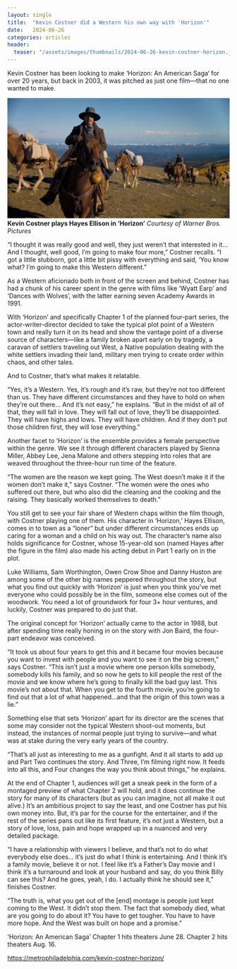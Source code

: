 ```yaml
---
layout: single
title:  "Kevin Costner did a Western his own way with 'Horizon'"
date:   2024-06-26
categories: articles
header:
  teaser: "/assets/images/thumbnails/2024-06-26-kevin-costner-horizon.jpg"
---
```


Kevin Costner has been looking to make ‘Horizon: An American Saga‘ for over 20 years, but back in 2003, it was pitched as just one film—that no one wanted to make.

![Kevin Costner in Horizon](/assets/images/thumbnails/2024-06-26-kevin-costner-horizon.jpg)
**Kevin Costner plays Hayes Ellison in ‘Horizon’** _Courtesy of Warner Bros. Pictures_

“I thought it was really good and well, they just weren’t that interested in it… And I thought, well good, I’m going to make four more,” Costner recalls. “I got a little stubborn, got a little bit pissy with everything and said, ‘You know what? I’m going to make this Western different.”

As a Western aficionado both in front of the screen and behind, Costner has had a chunk of his career spent in the genre with films like ‘Wyatt Earp’ and ‘Dances with Wolves’, with the latter earning seven Academy Awards in 1991.

With ‘Horizon’ and specifically Chapter 1 of the planned four-part series, the actor-writer-director decided to take the typical plot point of a Western town and really turn it on its head and show the vantage point of a diverse source of characters—like a family broken apart early on by tragedy, a caravan of settlers traveling out West, a Native population dealing with the white settlers invading their land, military men trying to create order within chaos, and other tales.

And to Costner, that’s what makes it relatable.

“Yes, it’s a Western. Yes, it’s rough and it’s raw, but they’re not too different than us. They have different circumstances and they have to hold on when they’re out there… And it’s not easy,” he explains. “But in the midst of all of that, they will fall in love. They will fall out of love, they’ll be disappointed. They will have highs and lows. They will have children. And if they don’t put those children first, they will lose everything.”

Another facet to ‘Horizon’ is the ensemble provides a female perspective within the genre. We see it through different characters played by Sienna Miller, Abbey Lee, Jena Malone and others stepping into roles that are weaved throughout the three-hour run time of the feature.

“The women are the reason we kept going. The West doesn’t make it if the women don’t make it,” says Costner. “The women were the ones who suffered out there, but who also did the cleaning and the cooking and the raising. They basically worked themselves to death.”

You still get to see your fair share of Western chaps within the film though, with Costner playing one of them. His character in ‘Horizon,’ Hayes Ellison, comes in to town as a “loner” but under different circumstances ends up caring for a woman and a child on his way out. The character’s name also holds significance for Costner, whose 15-year-old son (named Hayes after the figure in the film) also made his acting debut in Part 1 early on in the plot.

Luke Williams, Sam Worthington, Owen Crow Shoe and Danny Huston are among some of the other big names peppered throughout the story, but what you find out quickly with ‘Horizon’ is just when you think you’ve met everyone who could possibly be in the film, someone else comes out of the woodwork. You need a lot of groundwork for four 3+ hour ventures, and luckily, Costner was prepared to do just that.

The original concept for ‘Horizon’ actually came to the actor in 1988, but after spending time really honing in on the story with Jon Baird, the four-part endeavor was conceived.

“It took us about four years to get this and it became four movies because you want to invest with people and you want to see it on the big screen,” says Costner. “This isn’t just a movie where one person kills somebody, somebody kills his family, and so now he gets to kill people the rest of the movie and we know where he’s going to finally kill the bad guy last. This movie’s not about that. When you get to the fourth movie, you’re going to find out that a lot of what happened…and that the origin of this town was a lie.”

Something else that sets ‘Horizon’ apart for its director are the scenes that some may consider not the typical Western shoot-out moments, but instead, the instances of normal people just trying to survive—and what was at stake during the very early years of the country.

“That’s all just as interesting to me as a gunfight. And it all starts to add up and Part Two continues the story. And Three, I’m filming right now. It feeds into all this, and Four changes the way you think about things,” he explains.

At the end of Chapter 1, audiences will get a sneak peek in the form of a montaged preview of what Chapter 2 will hold, and it does continue the story for many of its characters (but as you can imagine, not all make it out alive.) It’s an ambitious project to say the least, and one Costner has put his own money into. But, it’s par for the course for the entertainer, and if the rest of the series pans out like its first feature, it’s not just a Western, but a story of love, loss, pain and hope wrapped up in a nuanced and very detailed package.

“I have a relationship with viewers I believe, and that’s not to do what everybody else does… it’s just do what I think is entertaining. And I think it’s a family movie, believe it or not. I feel like it’s a Father’s Day movie and I think it’s a turnaround and look at your husband and say, do you think Billy can see this? And he goes, yeah, I do. I actually think he should see it,” finishes Costner.

“The truth is, what you get out of the [end] montage is people just kept coming to the West. It didn’t stop them. The fact that somebody died, what are you going to do about it? You have to get tougher. You have to have more hope. And the West was built on hope and a promise.”

‘Horizon: An American Saga’ Chapter 1 hits theaters June 28. Chapter 2 hits theaters Aug. 16.

https://metrophiladelphia.com/kevin-costner-horizon/
